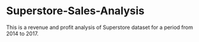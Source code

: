 # Superstore-Sales-Analysis
This is a revenue and profit analysis of Superstore dataset for a period from 2014 to 2017. 
